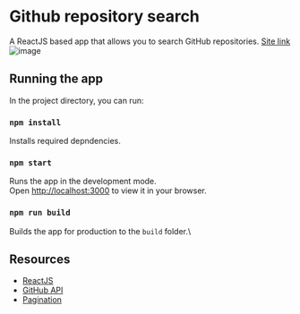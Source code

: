 # Github repository search
A ReactJS based app that allows you to search GitHub repositories.
[Site link](https://renatokirin.github.io/repository-search/)
![image](https://user-images.githubusercontent.com/105893349/184711968-099d692e-618b-4459-a6d2-53907de9e8d1.png)


## Running the app

In the project directory, you can run:

### `npm install`

Installs required depndencies.

### `npm start`

Runs the app in the development mode.\
Open [http://localhost:3000](http://localhost:3000) to view it in your browser.

### `npm run build`

Builds the app for production to the `build` folder.\

## Resources
* [ReactJS](https://reactjs.org/)
* [GitHub API](https://docs.github.com/en/rest/search#search-issues-and-pull-requests)
* [Pagination](https://www.youtube.com/watch?v=GmWUYZ2xovI)
